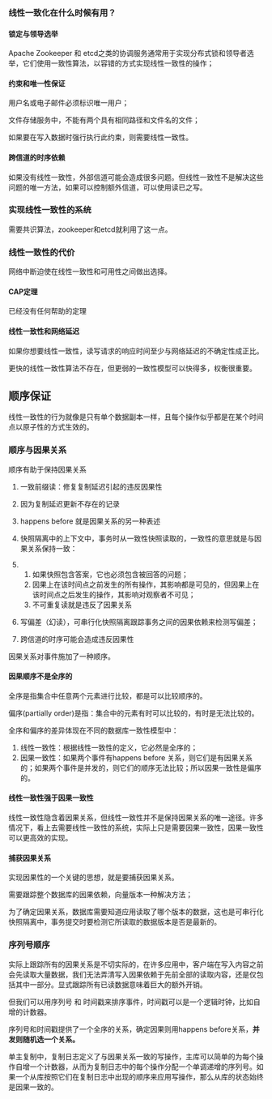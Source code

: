### 线性一致化在什么时候有用？



#### 锁定与领导选举

Apache Zookeeper 和 etcd之类的协调服务通常用于实现分布式锁和领导者选举，它们使用一致性算法，以容错的方式实现线性一致性的操作；

#### 约束和唯一性保证

用户名或电子邮件必须标识唯一用户；

文件存储服务中，不能有两个具有相同路径和文件名的文件；

如果要在写入数据时强行执行此约束，则需要线性一致性。

#### 跨信道的时序依赖

如果没有线性一致性，外部信道可能会造成很多问题。但线性一致性不是解决这些问题的唯一方法，如果可以控制额外信道，可以使用读已之写。



### 实现线性一致性的系统

需要共识算法，zookeeper和etcd就利用了这一点。



### 线性一致性的代价

网络中断迫使在线性一致性和可用性之间做出选择。

#### CAP定理

已经没有任何帮助的定理

#### 线性一致性和网络延迟

如果你想要线性一致性，读写请求的响应时间至少与网络延迟的不确定性成正比。

更快的线性一致性算法不存在，但更弱的一致性模型可以快得多，权衡很重要。



## 顺序保证

线性一致性的行为就像是只有单个数据副本一样，且每个操作似乎都是在某个时间点以原子性的方式生效的。

### 顺序与因果关系

顺序有助于保持因果关系

1. 一致前缀读：修复复制延迟引起的违反因果性
2. 因为复制延迟更新不存在的记录
3. happens before 就是因果关系的另一种表述
4. 快照隔离中的上下文中，事务时从一致性快照读取的，一致性的意思就是与因果关系保持一致：

1. 1. 如果快照包含答案，它也必须包含被回答的问题；
   2. 因果上在该时间点之前发生的所有操作，其影响都是可见的，但因果上在该时间点之后发生的操作，其影响对观察者不可见；
   3. 不可重复读就是违反了因果关系

1. 写偏差（幻读），可串行化快照隔离跟踪事务之间的因果依赖来检测写偏差；
2. 跨信道的时序可能会造成违反因果性



因果关系对事件施加了一种顺序。



#### 因果顺序不是全序的

全序是指集合中任意两个元素进行比较，都是可以比较顺序的。

偏序(partially order)是指：集合中的元素有时可以比较的，有时是无法比较的。

全序和偏序的差异体现在不同的数据库一致性模型中：

1. 线性一致性：根据线性一致性的定义，它必然是全序的；
2. 因果一致性：如果两个事件有happens before 关系，则它们是有因果关系的；如果两个事件是并发的，则它们的顺序无法比较；所以因果一致性是偏序的。







#### 线性一致性强于因果一致性

线性一致性隐含着因果关系，但线性一致性并不是保持因果关系的唯一途径。许多情况下，看上去需要线性一致性的系统，实际上只是需要因果一致性，因果一致性可以更高效的实现。



#### 捕获因果关系

实现因果性的一个关键的思想，就是要捕获因果关系。

需要跟踪整个数据库的因果依赖，向量版本一种解决方法；

为了确定因果关系，数据库需要知道应用读取了哪个版本的数据，这也是可串行化快照隔离中，事务提交时要检测它所读取的数据版本是否是最新的。





### 序列号顺序

实际上跟踪所有的因果关系是不切实际的，在许多应用中，客户端在写入内容之前会先读取大量数据，我们无法弄清写入因果依赖于先前全部的读取内容，还是仅包括其中一部分。显式跟踪所有已读数据意味着巨大的额外开销。

但我们可以用序列号 和 时间戳来排序事件，时间戳可以是一个逻辑时钟，比如自增的计数器。

序列号和时间戳提供了一个全序的关系，确定因果则用happens before关系，**并发则随机选一个关系。**

单主复制中，复制日志定义了与因果关系一致的写操作，主库可以简单的为每个操作自增一个计数器，从而为复制日志中的每个操作分配一个单调递增的序列号。如果一个从库按照它们在复制日志中出现的顺序来应用写操作，那么从库的状态始终是因果一致的。
